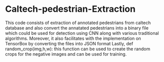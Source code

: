 # Caltech-pedestrian-Extraction
This code consists of extraction of annotated pedestrians from caltech database and also convert the annatated pedestrians  into a binary file which could be used for detection using CNN along with various traditional algorithms. Moreover, it also facilitates with the implementation on TensorBox by converting the files into JSON format Lastly, def random_crop(img,h,w): this function can be used to create the random crops for the negative images and can be used for training.
